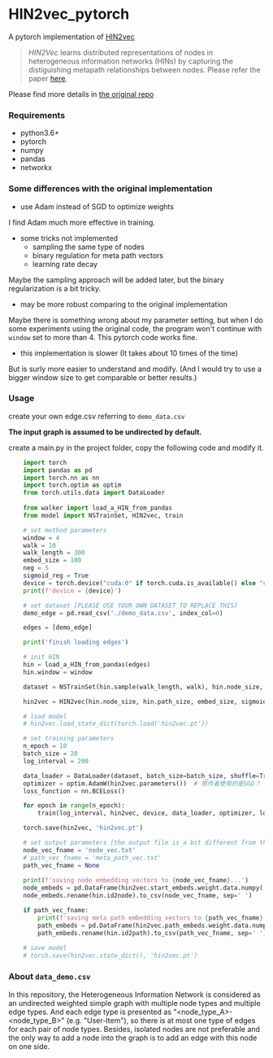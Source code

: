 # HIN2vec_pytorch
A pytorch implementation of [HIN2vec](https://github.com/csiesheep/hin2vec)




>*HIN2Vec* learns distributed representations of nodes in heterogeneous information networks (HINs) by capturing the distiguishing metapath relationships between nodes. 
Please refer the paper [here](https://dl.acm.org/citation.cfm?doid=3132847.3132953).

Please find more details in [the original repo](https://github.com/csiesheep/hin2vec)

### Requirements
- python3.6+ 
- pytorch
- numpy
- pandas
- networkx

### Some differences with the original implementation

- use Adam instead of SGD to optimize weights

I find Adam much more effective in training.

- some tricks not implemented
  - sampling the same type of nodes
  - binary regulation for meta path vectors
  - learning rate decay

Maybe the sampling approach will be added later, but the binary regularization is a bit tricky.

- may be more robust comparing to the original implementation

Maybe there is something wrong about my parameter setting, but when I do some experiments using the original code,
the program won't continue with `window` set to more than 4. This pytorch code works fine.

- this implementation is slower (It takes about 10 times of the time)

But is surly more easier to understand and modify. (And I would try to use a bigger window size to get comparable or 
better results.)

### Usage
create your own edge.csv referring to `demo_data.csv`

**The input graph is assumed to be undirected by default.**

create a main.py in the project folder, copy the following code and modify it.

```python
    import torch
    import pandas as pd
    import torch.nn as nn
    import torch.optim as optim
    from torch.utils.data import DataLoader
    
    from walker import load_a_HIN_from_pandas
    from model import NSTrainSet, HIN2vec, train

    # set method parameters
    window = 4
    walk = 10
    walk_length = 300
    embed_size = 100
    neg = 5
    sigmoid_reg = True 
    device = torch.device("cuda:0" if torch.cuda.is_available() else "cpu")
    print(f'device = {device}')

    # set dataset [PLEASE USE YOUR OWN DATASET TO REPLACE THIS]
    demo_edge = pd.read_csv('./demo_data.csv', index_col=0)

    edges = [demo_edge]

    print('finish loading edges')

    # init HIN
    hin = load_a_HIN_from_pandas(edges)
    hin.window = window

    dataset = NSTrainSet(hin.sample(walk_length, walk), hin.node_size, neg=neg)

    hin2vec = HIN2vec(hin.node_size, hin.path_size, embed_size, sigmoid_reg)

    # load model
    # hin2vec.load_state_dict(torch.load('hin2vec.pt'))

    # set training parameters
    n_epoch = 10
    batch_size = 20
    log_interval = 200

    data_loader = DataLoader(dataset, batch_size=batch_size, shuffle=True)
    optimizer = optim.AdamW(hin2vec.parameters())  # 原作者使用的是SGD？ 这里使用AdamW
    loss_function = nn.BCELoss()

    for epoch in range(n_epoch):
        train(log_interval, hin2vec, device, data_loader, optimizer, loss_function, epoch)

    torch.save(hin2vec, 'hin2vec.pt')

    # set output parameters [the output file is a bit different from the original code.]
    node_vec_fname = 'node_vec.txt'
    # path_vec_fname = 'meta_path_vec.txt'
    path_vec_fname = None
    
    print(f'saving node embedding vectors to {node_vec_fname}...')
    node_embeds = pd.DataFrame(hin2vec.start_embeds.weight.data.numpy())
    node_embeds.rename(hin.id2node).to_csv(node_vec_fname, sep=' ')

    if path_vec_fname:
        print(f'saving meta path embedding vectors to {path_vec_fname}...')
        path_embeds = pd.DataFrame(hin2vec.path_embeds.weight.data.numpy())
        path_embeds.rename(hin.id2path).to_csv(path_vec_fname, sep=' ')
       
    # save model
    # torch.save(hin2vec.state_dict(), 'hin2vec.pt')
```

### About `data_demo.csv`
In this repository, the Heterogeneous Information Network is considered as an undirected weighted simple graph with multiple node types and multiple edge types. And each edge type is presented as "<node_type_A>-<node_type_B>" (e.g. "User-Item"), so there is at most one type of edges for each pair of node types. Besides, isolated nodes are not preferable and the only way to add a node into the graph is to add an edge with this node on one side.

